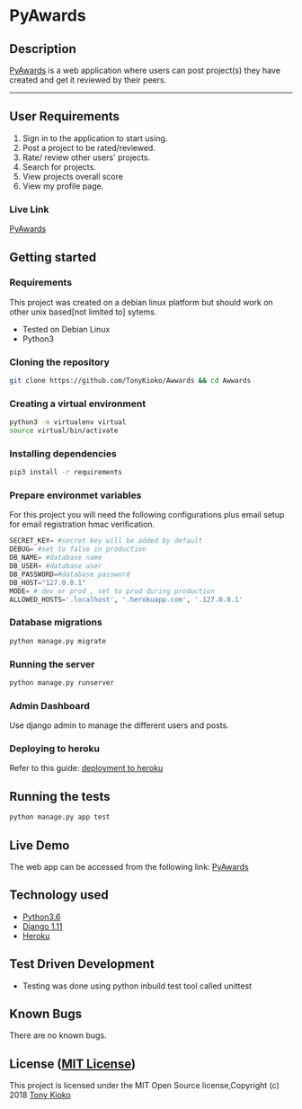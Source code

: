 PyAwards
===================
## Description
[PyAwards](https://github.com/TonyKioko/Awwards) is a web application where users can post project(s) they have created and get it reviewed by their peers.

------------------------------------------------------------------------

## User Requirements

1. Sign in to the application to start using.
2. Post a project to be rated/reviewed.
3. Rate/ review other users' projects.
4. Search for projects.
5. View projects overall score
6. View my profile page.

### Live Link ###
[PyAwards](https://pyawwards.herokuapp.com/)
## Getting started

### Requirements
This project was created on a debian linux platform but should work on other unix based[not limited to] sytems.
* Tested on Debian Linux
* Python3

### Cloning the repository
```bash
git clone https://github.com/TonyKioko/Awwards && cd Awwards
```

### Creating a virtual environment

```bash
python3 -m virtualenv virtual
source virtual/bin/activate
```
### Installing dependencies
```bash
pip3 install -r requirements
```

### Prepare environmet variables
For this project you will need the following configurations plus email setup for email registration hmac verification.
```python
SECRET_KEY= #secret key will be added by default
DEBUG= #set to false in production
DB_NAME= #database name
DB_USER= #database user
DB_PASSWORD=#database password
DB_HOST="127.0.0.1"
MODE= # dev or prod , set to prod during production
ALLOWED_HOSTS='.localhost', '.herokuapp.com', '.127.0.0.1'
```

### Database migrations

```bash
python manage.py migrate
```

### Running the server
```bash
python manage.py runserver
```

### Admin Dashboard
Use django admin to manage the different users and posts.

### Deploying to heroku
Refer to this guide: [deployment to heroku](https://github.com/Benard18/Deployment_to_heroku_django)

## Running the tests
```bash
python manage.py app test
```

## Live Demo

The web app can be accessed from the following link:
[PyAwards](https://pyawards.herokuapp.com/)

## Technology used

* [Python3.6](https://www.python.org/)
* [Django 1.11](https://www.djangoproject.com/)
* [Heroku](https://heroku.com)

## Test Driven Development
* Testing was done using python inbuild test tool called unittest


## Known Bugs
There are no known bugs.

## License ([MIT License](http://choosealicense.com/licenses/mit/))
This project is licensed under the MIT Open Source license,Copyright (c) 2018 [Tony Kioko](https://github.com/tonykioko/)
